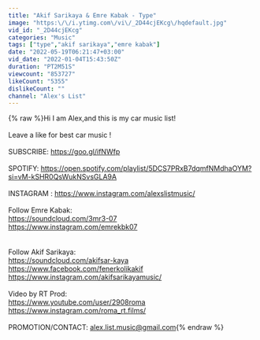 ```yaml
---
title: "Akif Sarikaya & Emre Kabak - Type"
image: "https:\/\/i.ytimg.com\/vi\/_2D44cjEKcg\/hqdefault.jpg"
vid_id: "_2D44cjEKcg"
categories: "Music"
tags: ["type","akif sarikaya","emre kabak"]
date: "2022-05-19T06:21:47+03:00"
vid_date: "2022-01-04T15:43:50Z"
duration: "PT2M51S"
viewcount: "853727"
likeCount: "5355"
dislikeCount: ""
channel: "Alex's List"
---
```

{% raw %}Hi I am Alex,and this is my car music list!<br /><br />Leave a like for best car music !<br /><br />SUBSCRIBE: <a rel="nofollow" target="blank" href="https://goo.gl/ifNWfp">https://goo.gl/ifNWfp</a><br /><br />SPOTIFY: <a rel="nofollow" target="blank" href="https://open.spotify.com/playlist/5DCS7PRxB7dqmfNMdhaOYM?si=vM-kSHR0QsWukNSvsGLA9A">https://open.spotify.com/playlist/5DCS7PRxB7dqmfNMdhaOYM?si=vM-kSHR0QsWukNSvsGLA9A</a><br /><br />INSTAGRAM : <a rel="nofollow" target="blank" href="https://www.instagram.com/alexslistmusic/">https://www.instagram.com/alexslistmusic/</a><br /><br />Follow Emre Kabak:<br /><a rel="nofollow" target="blank" href="https://soundcloud.com/3mr3-07">https://soundcloud.com/3mr3-07</a><br /><a rel="nofollow" target="blank" href="https://www.instagram.com/emrekbk07">https://www.instagram.com/emrekbk07</a><br /><br /><br />Follow Akif Sarikaya:<br /><a rel="nofollow" target="blank" href="https://soundcloud.com/akifsar-kaya">https://soundcloud.com/akifsar-kaya</a><br /><a rel="nofollow" target="blank" href="https://www.facebook.com/fenerkolikakif">https://www.facebook.com/fenerkolikakif</a><br /><a rel="nofollow" target="blank" href="https://www.instagram.com/akifsarikayamusic/">https://www.instagram.com/akifsarikayamusic/</a><br /><br />Video by RT Prod:<br /><a rel="nofollow" target="blank" href="https://www.youtube.com/user/2908roma">https://www.youtube.com/user/2908roma</a><br /><a rel="nofollow" target="blank" href="https://www.instagram.com/roma_rt.films/">https://www.instagram.com/roma_rt.films/</a><br /><br />PROMOTION/CONTACT: alex.list.music@gmail.com{% endraw %}
